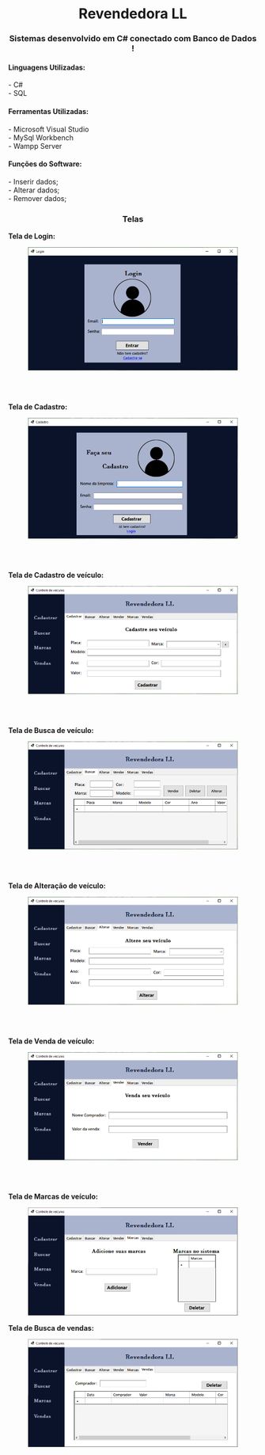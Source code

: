 <h1 align="center">Revendedora LL</h1>
<h3 align='center'>Sistemas desenvolvido em C# conectado com Banco de Dados !</h2>

<h4>Linguagens Utilizadas:</h3>
- C#
</br>
- SQL
</br>


<h4>Ferramentas Utilizadas:</h4>
- Microsoft Visual Studio
</br>
- MySql Workbench
</br>
- Wampp Server
</br>

<h4>Funções do Software:</h4>
- Inserir dados;
</br
- Listar dados;
</br>
- Alterar dados;
</br>
- Remover dados;
</br>

<h3 align='center'>Telas</h3>

<b><p padding-top = 50px>Tela de Login:</p></b>
<figure>
  <img src="Revendedora/Prints/Login.PNG" alt="Login">
</figure>
</br>
</br>

<b><p padding-top = 50px>Tela de Cadastro:</p></b>
<figure>
  <img src="Revendedora/Prints/Cadastro.PNG" alt="Cadastro">
</figure>
</br>
</br>

<b><p padding-top = 50px>Tela de Cadastro de veículo:</p></b>
<figure>
  <img src="Revendedora/Prints/Cadastra_veiculo.PNG" alt="CadastraVeiculo">
</figure>
</br>
</br>

<b><p padding-top = 50px>Tela de Busca de veículo:</p></b>
<figure>
  <img src="Revendedora/Prints/Busca_veiculo.PNG" alt="BuscaVeiculo">
</figure>
</br>
</br>

<b><p padding-top = 50px>Tela de Alteração de veículo:</p></b>
<figure>
  <img src="Revendedora/Prints/Altera_veiculo.PNG" alt="AlteraVeiculo">
</figure>
</br>
</br>

<b><p padding-top = 50px>Tela de Venda de veículo:</p></b>
<figure>
  <img src="Revendedora/Prints/Vende_veiculo.PNG" alt="VendeVeiculo">
</figure>
</br>
</br>

<b><p padding-top = 50px>Tela de Marcas de veículo:</p></b>
<figure>
  <img src="Revendedora/Prints/Add-Del_marca.PNG" alt="MarcaVeiculo">
</figure>

<b><p padding-top = 50px>Tela de Busca de vendas:</p></b>
<figure>
  <img src="Revendedora/Prints/Busca_vendas.PNG" alt="BuscaVendas">
</figure>


